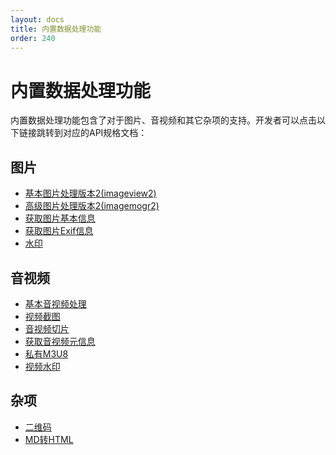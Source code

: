 ```yaml
---
layout: docs
title: 内置数据处理功能
order: 240
---
```

<a id="fop"></a>
# 内置数据处理功能


内置数据处理功能包含了对于图片、音视频和其它杂项的支持。开发者可以点击以下链接跳转到对应的API规格文档：

## 图片

* [基本图片处理版本2(imageview2)](/docs/v6/api/reference/fop/image/imageview2.html)
* [高级图片处理版本2(imagemogr2)](/docs/v6/api/reference/fop/image/imagemogr2.html)
* [获取图片基本信息](/docs/v6/api/reference/fop/image/imageinfo.html)
* [获取图片Exif信息](/docs/v6/api/reference/fop/image/exif.html)
* [水印](/docs/v6/api/reference/fop/image/watermark.html)

## 音视频

* [基本音视频处理](/docs/v6/api/reference/fop/av/avthumb.html)
* [视频截图](/docs/v6/api/reference/fop/av/vframe.html)
* [音视频切片](/docs/v6/api/reference/fop/av/segtime.html)
* [获取音视频元信息](/docs/v6/api/reference/fop/av/avinfo.html)
* [私有M3U8](/docs/v6/api/reference/fop/av/pm3u8.html)
* [视频水印](/docs/v6/api/reference/fop/av/video-watermark.html)

## 杂项

* [二维码](/docs/v6/api/reference/fop/qrcode.html)
* [MD转HTML](/docs/v6/api/reference/fop/md2html.html)


